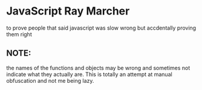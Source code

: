 # JavaScript Ray Marcher
to prove people that said javascript was slow wrong but accdentally proving them right

## NOTE:
the names of the functions and objects may be wrong and sometimes not indicate what they actually are. This is totally an attempt at manual obfuscation and not me being lazy.

